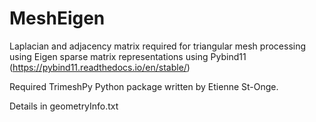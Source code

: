 # MeshEigen
Laplacian and adjacency matrix required for triangular mesh processing using Eigen sparse matrix representations using Pybind11
(https://pybind11.readthedocs.io/en/stable/)

Required TrimeshPy Python package written by Etienne St-Onge.

Details in geometryInfo.txt
